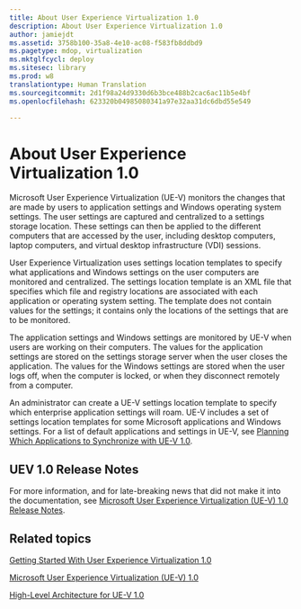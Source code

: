 ```yaml
---
title: About User Experience Virtualization 1.0
description: About User Experience Virtualization 1.0
author: jamiejdt
ms.assetid: 3758b100-35a8-4e10-ac08-f583fb8ddbd9
ms.pagetype: mdop, virtualization
ms.mktglfcycl: deploy
ms.sitesec: library
ms.prod: w8
translationtype: Human Translation
ms.sourcegitcommit: 2d1f98a24d9330d6b3bce488b2cac6ac11b5e4bf
ms.openlocfilehash: 623320b04985080341a97e32aa31dc6dbd55e549

---
```



# About User Experience Virtualization 1.0


Microsoft User Experience Virtualization (UE-V) monitors the changes that are made by users to application settings and Windows operating system settings. The user settings are captured and centralized to a settings storage location. These settings can then be applied to the different computers that are accessed by the user, including desktop computers, laptop computers, and virtual desktop infrastructure (VDI) sessions.

User Experience Virtualization uses settings location templates to specify what applications and Windows settings on the user computers are monitored and centralized. The settings location template is an XML file that specifies which file and registry locations are associated with each application or operating system setting. The template does not contain values for the settings; it contains only the locations of the settings that are to be monitored.

The application settings and Windows settings are monitored by UE-V when users are working on their computers. The values for the application settings are stored on the settings storage server when the user closes the application. The values for the Windows settings are stored when the user logs off, when the computer is locked, or when they disconnect remotely from a computer.

An administrator can create a UE-V settings location template to specify which enterprise application settings will roam. UE-V includes a set of settings location templates for some Microsoft applications and Windows settings. For a list of default applications and settings in UE-V, see [Planning Which Applications to Synchronize with UE-V 1.0](planning-which-applications-to-synchronize-with-ue-v-10.md).

## UEV 1.0 Release Notes


For more information, and for late-breaking news that did not make it into the documentation, see [Microsoft User Experience Virtualization (UE-V) 1.0 Release Notes](microsoft-user-experience-virtualization--ue-v--10-release-notes.md).

## Related topics


[Getting Started With User Experience Virtualization 1.0](getting-started-with-user-experience-virtualization-10.md)

[Microsoft User Experience Virtualization (UE-V) 1.0](index.md)

[High-Level Architecture for UE-V 1.0](high-level-architecture-for-ue-v-10.md)

 

 








<!--HONumber=Jun16_HO4-->


